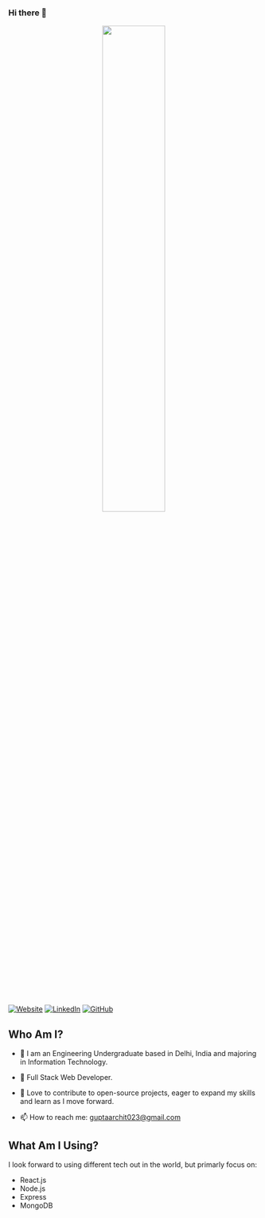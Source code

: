 ### Hi there 👋

<p align="center">
<img width="50%" src="https://user-images.githubusercontent.com/31448375/87241078-1ace5380-c43d-11ea-8925-548096fdc68b.gif">
</p>

<a href="http://imarchit19.github.io/">![Website](https://img.shields.io/badge/🌐-Archit%20Gupta-magenta)</a>
<a href="https://www.linkedin.com/in/imarchit19/">![LinkedIn](https://img.shields.io/badge/🤝-LinkedIn-blue)</a>
<a href="https://github.com/imarchit19">![GitHub](https://img.shields.io/badge/🐙-GitHub-lightgrey)</a>

## Who Am I?

- 🔭 I am an Engineering Undergraduate based in Delhi, India and majoring in Information Technology. 

- 👯 Full Stack Web Developer.

- 💬 Love to contribute to open-source projects, eager to expand my skills and learn as I move forward. 

- 📫 How to reach me: guptaarchit023@gmail.com


## What Am I Using?

I look forward to using different tech out in the world, but primarly focus on:
-   React.js
-   Node.js
-   Express
-   MongoDB
